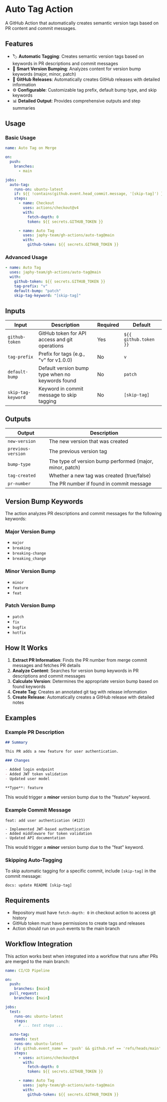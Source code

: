 # Auto Tag Action

A GitHub Action that automatically creates semantic version tags based on PR content and commit messages.

## Features

- 🏷️ **Automatic Tagging**: Creates semantic version tags based on keywords in PR descriptions and commit messages
- 📝 **Smart Version Bumping**: Analyzes content for version bump keywords (major, minor, patch)
- 🚀 **GitHub Releases**: Automatically creates GitHub releases with detailed information
- ⚙️ **Configurable**: Customizable tag prefix, default bump type, and skip keywords
- 📊 **Detailed Output**: Provides comprehensive outputs and step summaries

## Usage

### Basic Usage

```yaml
name: Auto Tag on Merge

on:
  push:
    branches:
      - main

jobs:
  auto-tag:
    runs-on: ubuntu-latest
    if: ${{ !contains(github.event.head_commit.message, '[skip-tag]') }}
    steps:
      - name: Checkout
        uses: actions/checkout@v4
        with:
          fetch-depth: 0
          token: ${{ secrets.GITHUB_TOKEN }}

      - name: Auto Tag
        uses: japhy-team/gh-actions/auto-tag@main
        with:
          github-token: ${{ secrets.GITHUB_TOKEN }}
```

### Advanced Usage

```yaml
- name: Auto Tag
  uses: japhy-team/gh-actions/auto-tag@main
  with:
    github-token: ${{ secrets.GITHUB_TOKEN }}
    tag-prefix: "v"
    default-bump: "patch"
    skip-tag-keyword: "[skip-tag]"
```

## Inputs

| Input              | Description                                      | Required | Default               |
| ------------------ | ------------------------------------------------ | -------- | --------------------- |
| `github-token`     | GitHub token for API access and git operations   | Yes      | `${{ github.token }}` |
| `tag-prefix`       | Prefix for tags (e.g., "v" for v1.0.0)           | No       | `v`                   |
| `default-bump`     | Default version bump type when no keywords found | No       | `patch`               |
| `skip-tag-keyword` | Keyword in commit message to skip tagging        | No       | `[skip-tag]`          |

## Outputs

| Output             | Description                                              |
| ------------------ | -------------------------------------------------------- |
| `new-version`      | The new version that was created                         |
| `previous-version` | The previous version tag                                 |
| `bump-type`        | The type of version bump performed (major, minor, patch) |
| `tag-created`      | Whether a new tag was created (true/false)               |
| `pr-number`        | The PR number if found in commit message                 |

## Version Bump Keywords

The action analyzes PR descriptions and commit messages for the following keywords:

### Major Version Bump

- `major`
- `breaking`
- `breaking-change`
- `breaking_change`

### Minor Version Bump

- `minor`
- `feature`
- `feat`

### Patch Version Bump

- `patch`
- `fix`
- `bugfix`
- `hotfix`

## How It Works

1. **Extract PR Information**: Finds the PR number from merge commit messages and fetches PR details
2. **Analyze Content**: Searches for version bump keywords in PR descriptions and commit messages
3. **Calculate Version**: Determines the appropriate version bump based on found keywords
4. **Create Tag**: Creates an annotated git tag with release information
5. **Create Release**: Automatically creates a GitHub release with detailed notes

## Examples

### Example PR Description

```markdown
## Summary

This PR adds a new feature for user authentication.

### Changes

- Added login endpoint
- Added JWT token validation
- Updated user model

**Type**: feature
```

This would trigger a **minor** version bump due to the "feature" keyword.

### Example Commit Message

```
feat: add user authentication (#123)

- Implemented JWT-based authentication
- Added middleware for token validation
- Updated API documentation
```

This would trigger a **minor** version bump due to the "feat" keyword.

### Skipping Auto-Tagging

To skip automatic tagging for a specific commit, include `[skip-tag]` in the commit message:

```
docs: update README [skip-tag]
```

## Requirements

- Repository must have `fetch-depth: 0` in checkout action to access git history
- GitHub token must have permissions to create tags and releases
- Action should run on `push` events to the main branch

## Workflow Integration

This action works best when integrated into a workflow that runs after PRs are merged to the main branch:

```yaml
name: CI/CD Pipeline

on:
  push:
    branches: [main]
  pull_request:
    branches: [main]

jobs:
  test:
    runs-on: ubuntu-latest
    steps:
      # ... test steps ...

  auto-tag:
    needs: test
    runs-on: ubuntu-latest
    if: github.event_name == 'push' && github.ref == 'refs/heads/main'
    steps:
      - uses: actions/checkout@v4
        with:
          fetch-depth: 0
          token: ${{ secrets.GITHUB_TOKEN }}

      - name: Auto Tag
        uses: japhy-team/gh-actions/auto-tag@main
        with:
          github-token: ${{ secrets.GITHUB_TOKEN }}
```
